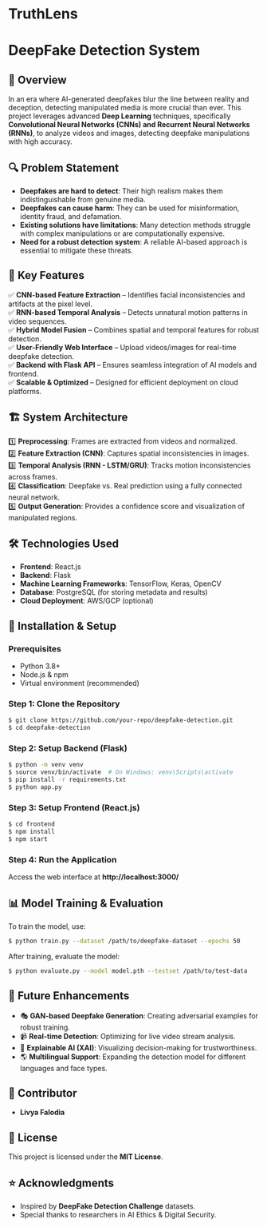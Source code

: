 # TruthLens
# DeepFake Detection System

## 📌 Overview
In an era where AI-generated deepfakes blur the line between reality and deception, detecting manipulated media is more crucial than ever. This project leverages advanced **Deep Learning** techniques, specifically **Convolutional Neural Networks (CNNs) and Recurrent Neural Networks (RNNs)**, to analyze videos and images, detecting deepfake manipulations with high accuracy.

## 🔍 Problem Statement
- **Deepfakes are hard to detect**: Their high realism makes them indistinguishable from genuine media.
- **Deepfakes can cause harm**: They can be used for misinformation, identity fraud, and defamation.
- **Existing solutions have limitations**: Many detection methods struggle with complex manipulations or are computationally expensive.
- **Need for a robust detection system**: A reliable AI-based approach is essential to mitigate these threats.

## 🚀 Key Features
✅ **CNN-based Feature Extraction** – Identifies facial inconsistencies and artifacts at the pixel level.  
✅ **RNN-based Temporal Analysis** – Detects unnatural motion patterns in video sequences.  
✅ **Hybrid Model Fusion** – Combines spatial and temporal features for robust detection.  
✅ **User-Friendly Web Interface** – Upload videos/images for real-time deepfake detection.  
✅ **Backend with Flask API** – Ensures seamless integration of AI models and frontend.  
✅ **Scalable & Optimized** – Designed for efficient deployment on cloud platforms.  

## 🏗️ System Architecture
1️⃣ **Preprocessing**: Frames are extracted from videos and normalized.  
2️⃣ **Feature Extraction (CNN)**: Captures spatial inconsistencies in images.  
3️⃣ **Temporal Analysis (RNN - LSTM/GRU)**: Tracks motion inconsistencies across frames.  
4️⃣ **Classification**: Deepfake vs. Real prediction using a fully connected neural network.  
5️⃣ **Output Generation**: Provides a confidence score and visualization of manipulated regions.  

## 🛠️ Technologies Used
- **Frontend**: React.js
- **Backend**: Flask
- **Machine Learning Frameworks**: TensorFlow, Keras, OpenCV
- **Database**: PostgreSQL (for storing metadata and results)
- **Cloud Deployment**: AWS/GCP (optional)

## 🏁 Installation & Setup
### Prerequisites
- Python 3.8+
- Node.js & npm
- Virtual environment (recommended)

### Step 1: Clone the Repository
```sh
$ git clone https://github.com/your-repo/deepfake-detection.git
$ cd deepfake-detection
```

### Step 2: Setup Backend (Flask)
```sh
$ python -m venv venv
$ source venv/bin/activate  # On Windows: venv\Scripts\activate
$ pip install -r requirements.txt
$ python app.py
```

### Step 3: Setup Frontend (React.js)
```sh
$ cd frontend
$ npm install
$ npm start
```

### Step 4: Run the Application
Access the web interface at **http://localhost:3000/**

## 📊 Model Training & Evaluation
To train the model, use:
```sh
$ python train.py --dataset /path/to/deepfake-dataset --epochs 50
```
After training, evaluate the model:
```sh
$ python evaluate.py --model model.pth --testset /path/to/test-data
```

## 📌 Future Enhancements
- 🎭 **GAN-based Deepfake Generation**: Creating adversarial examples for robust training.
- 📹 **Real-time Detection**: Optimizing for live video stream analysis.
- 🔬 **Explainable AI (XAI)**: Visualizing decision-making for trustworthiness.
- 🌎 **Multilingual Support**: Expanding the detection model for different languages and face types.

## 🤝 Contributor
- **Livya Falodia** 

## 📜 License
This project is licensed under the **MIT License**.

## ⭐ Acknowledgments
- Inspired by **DeepFake Detection Challenge** datasets.
- Special thanks to researchers in AI Ethics & Digital Security.



